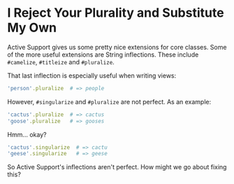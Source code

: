 # I Reject Your Plurality and Substitute My Own

Active Support gives us some pretty nice extensions for core classes.  Some of the more useful extensions are String inflections.  These include `#camelize`, `#titleize` and `#pluralize`.

That last inflection is especially useful when writing views:

```ruby
'person'.pluralize  # => people
```

However, `#singularize` and `#pluralize` are not perfect.  As an example:

```ruby
'cactus'.pluralize  # => cactus
'goose'.pluralize   # => gooses
```

Hmm... okay?

```ruby
'cactus'.singularize  # => cactu
'geese'.singularize   # => geese
```

So Active Support's inflections aren't perfect.  How might we go about fixing this?
